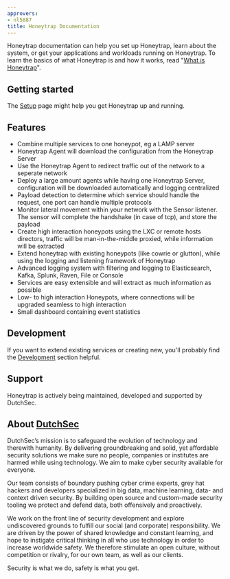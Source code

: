 ```yaml
---
approvers:
- nl5887
title: Honeytrap Documentation
---
```


Honeytrap documentation can help you set up Honeytrap, learn about the system, or get your applications and workloads running on Honeytrap. To learn the basics of what Honeytrap is and how it works, read "[What is Honeytrap](/docs/concepts/overview/what-is-honeytrap/)".

## Getting started

The [Setup](/docs/setup/) page might help you get Honeytrap up and running.

## Features

* Combine multiple services to one honeypot, eg a LAMP server
* Honeytrap Agent will download the configuration from the Honeytrap Server
* Use the Honeytrap Agent to redirect traffic out of the network to a seperate network
* Deploy a large amount agents while having one Honeytrap Server, configuration will be downloaded automatically and logging centralized
* Payload detection to determine which service should handle the request, one port can handle multiple protocols
* Monitor lateral movement within your network with the Sensor listener. The sensor will complete the handshake (in case of tcp), and store the payload
* Create high interaction honeypots using the LXC or remote hosts directors, traffic will be man-in-the-middle proxied, while information will be extracted
* Extend honeytrap with existing honeypots (like cowrie or glutton), while using the logging and listening framework of Honeytrap
* Advanced logging system with filtering and logging to Elasticsearch, Kafka, Splunk, Raven, File or Console
* Services are easy extensible and will extract as much information as possible
* Low- to high interaction Honeypots, where connections will be upgraded seamless to high interaction
* Small dashboard containing event statistics

## Development

If you want to extend existing services or creating new, you'll probably find the [Development](/docs/development/) section helpful.

## Support

Honeytrap is actively being maintained, developed and supported by DutchSec. 

## About [DutchSec](https://dutchsec.com/)

DutchSec’s mission is to safeguard the evolution of technology and therewith humanity. By delivering groundbreaking and solid, yet affordable security solutions we make sure no people, companies or institutes are harmed while using technology. We aim to make cyber security available for everyone.

Our team consists of boundary pushing cyber crime experts, grey hat hackers and developers specialized in big data, machine learning, data- and context driven security. By building open source and custom-made security tooling we protect and defend data, both offensively and proactively.

We work on the front line of security development and explore undiscovered grounds to fulfill our social (and corporate) responsibility. We are driven by the power of shared knowledge and constant learning, and hope to instigate critical thinking in all who use technology in order to increase worldwide safety. We therefore stimulate an open culture, without competition or rivalry, for our own team, as well as our clients. 

Security is what we do, safety is what you get.
